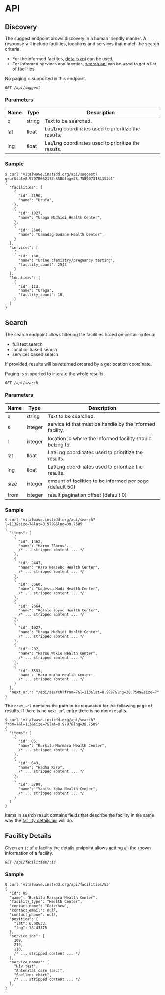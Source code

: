 # API

## Discovery

The suggest endpoint allows discovery in a human friendly manner. A response will include facilities, locations and services that match the search criteria.

* For the informed facilites, [details api](#facility-details) can be used.
* For informed services and location, [search api](#search) can be used to get a list of facilities.

No paging is supported in this endpoint.

_`GET /api/suggest`_

### Parameters

| Name | Type | Description |
|---|---|---|
| q | string | Text to be searched. |
| lat | float | Lat/Lng coordinates used to prioritize the results.  |
| lng | float | Lat/Lng coordinates used to prioritize the results.  |

### Sample

```
$ curl 'vitalwave.instedd.org/api/suggest?q=ur&lat=8.979780521754858&lng=38.758907318115234'
{
  "facilities": [
    {
      "id": 3190,
      "name": "Urufa",
    },
    {
      "id": 1927,
      "name": "Uraga Midhidi Health Center",
    },
    {
      "id": 2588,
      "name": "Urmadag Godane Health Center",
    }
  ],
  "services": [
    {
      "id": 168,
      "name": "Urine chemistry/pregnancy testing",
      "facility_count": 2543
    }
  ],
  "locations": [
    {
      "id": 113,
      "name": "Uraga",
      "facility_count": 10,
    }
  ]
}
```

## Search

The search endpoint allows filtering the facilities based on certain criteria:

* full text search
* location based search
* services based search

If provided, results will be returned ordered by a geolocation coordinate.

Paging is supported to interate the whole results.


_`GET /api/search`_

### Parameters

| Name | Type | Description |
|---|---|---|
| q | string | Text to be searched. |
| s | integer | service id that must be handle by the informed facility. |
| l | integer | location id where the informed facility should belong to. |
| lat | float | Lat/Lng coordinates used to prioritize the results.  |
| lng | float | Lat/Lng coordinates used to prioritize the results.  |
| size | integer | amount of facilities to be informed per page (default 50) |
| from | integer | result pagination offset (default 0) |


### Sample


```
$ curl 'vitalwave.instedd.org/api/search?l=113&size=7&lat=8.9797&lng=38.7589'
{
  "items": [
    {
      "id": 1462,
      "name": "Haroo Flaruu",
      /* ... stripped content ... */
    },
    {
      "id": 2447,
      "name": "Raro Nensebo Health Center",
      /* ... stripped content ... */
    },
    {
      "id": 3660,
      "name": "Uddessa Mudi Health Center",
      /* ... stripped content ... */
    },
    {
      "id": 2664,
      "name": "Kofole Goyyo Health Center",
      /* ... stripped content ... */
    },
    {
      "id": 1927,
      "name": "Uraga Midhidi Health Center",
      /* ... stripped content ... */
    },
    {
      "id": 202,
      "name": "Harsu Wokio Health Center",
      /* ... stripped content ... */
    },
    {
      "id": 3533,
      "name": "Haro Wachu Health Center",
      /* ... stripped content ... */
    }
  ],
  "next_url": "/api/search?from=7&l=113&lat=8.9797&lng=38.7589&size=7"
}
```

The `next_url` contains the path to be requested for the following page of results. If there is no `next_url` entry there is no more results.


```
$ curl 'vitalwave.instedd.org/api/search?from=7&l=113&size=7&lat=8.9797&lng=38.7589'
{
  "items": [
    {
      "id": 85,
      "name": "Burkitu Marmara Health Center",
      /* ... stripped content ... */
    },
    {
      "id": 643,
      "name": "Hadha Raro",
      /* ... stripped content ... */
    },
    {
      "id": 3799,
      "name": "Yabitu Koba Health Center",
      /* ... stripped content ... */
    }
  ]
}
```

Items in search result contains fields that describe the facility in the same way the [facility details api](#facility-details) will do.

## Facility Details

Given an `id` of a facility the details endpoint allows getting all the known information of a facility.

_`GET /api/facilities/:id`_

### Sample

```
$ curl 'vitalwave.instedd.org/api/facilities/85'
{
  "id": 85,
  "name": "Burkitu Marmara Health Center",
  "facility_type": "Health Center",
  "contact_name": "Getachew",
  "contact_email": null,
  "contact_phone": null,
  "position": {
    "lat": 6.08633,
    "lng": 38.43375
  },
  "service_ids": [
    109,
    219,
    110,
    /* ... stripped content ... */
  ],
  "service_names": [
    "Hiv test",
    "Antenatal care (anc)",
    "Snellens chart",
    /* ... stripped content ... */
  ],
}
```
